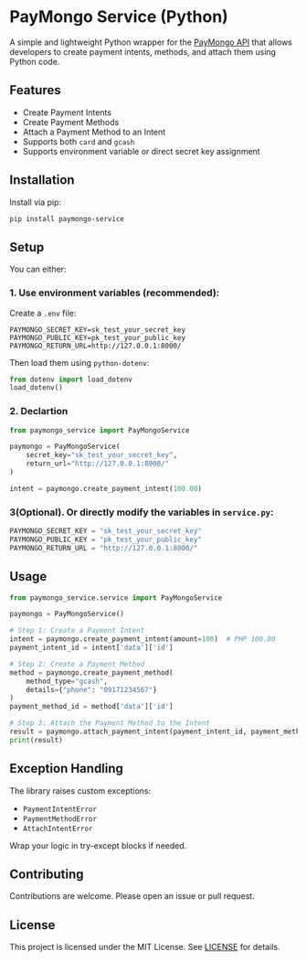 # PayMongo Service (Python)

A simple and lightweight Python wrapper for the [PayMongo API](https://developers.paymongo.com/) that allows developers to create payment intents, methods, and attach them using Python code.

## Features

- Create Payment Intents
- Create Payment Methods
- Attach a Payment Method to an Intent
- Supports both `card` and `gcash`
- Supports environment variable or direct secret key assignment

## Installation

Install via pip:

```bash
pip install paymongo-service
```

## Setup

You can either:

### 1. Use environment variables (recommended):

Create a `.env` file:

```env
PAYMONGO_SECRET_KEY=sk_test_your_secret_key
PAYMONGO_PUBLIC_KEY=pk_test_your_public_key
PAYMONGO_RETURN_URL=http://127.0.0.1:8000/
```

Then load them using `python-dotenv`:

```python
from dotenv import load_dotenv
load_dotenv()
```

### 2. Declartion

```python
from paymongo_service import PayMongoService

paymongo = PayMongoService(
    secret_key="sk_test_your_secret_key",
    return_url="http://127.0.0.1:8000/"
)

intent = paymongo.create_payment_intent(100.00)
```


### 3(Optional). Or directly modify the variables in `service.py`:

```python
PAYMONGO_SECRET_KEY = "sk_test_your_secret_key"
PAYMONGO_PUBLIC_KEY = "pk_test_your_public_key"
PAYMONGO_RETURN_URL = "http://127.0.0.1:8000/"
```

## Usage

```python
from paymongo_service.service import PayMongoService

paymongo = PayMongoService()

# Step 1: Create a Payment Intent
intent = paymongo.create_payment_intent(amount=100)  # PHP 100.00
payment_intent_id = intent['data']['id']

# Step 2: Create a Payment Method
method = paymongo.create_payment_method(
    method_type="gcash",
    details={"phone": "09171234567"}
)
payment_method_id = method['data']['id']

# Step 3: Attach the Payment Method to the Intent
result = paymongo.attach_payment_intent(payment_intent_id, payment_method_id)
print(result)
```

## Exception Handling

The library raises custom exceptions:

- `PaymentIntentError`
- `PaymentMethodError`
- `AttachIntentError`

Wrap your logic in try-except blocks if needed.

## Contributing

Contributions are welcome. Please open an issue or pull request.

## License

This project is licensed under the MIT License. See [LICENSE](LICENSE) for details.

